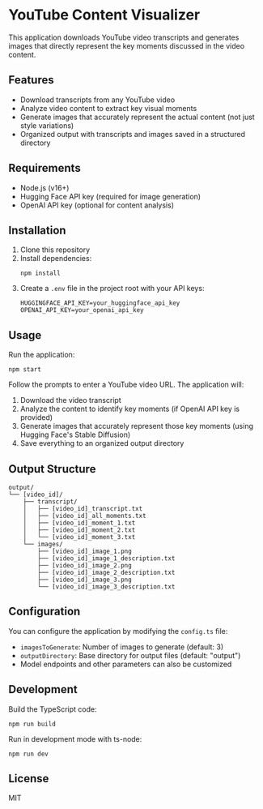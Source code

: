 # YouTube Content Visualizer

This application downloads YouTube video transcripts and generates images that directly represent the key moments discussed in the video content.

## Features

- Download transcripts from any YouTube video
- Analyze video content to extract key visual moments
- Generate images that accurately represent the actual content (not just style variations)
- Organized output with transcripts and images saved in a structured directory

## Requirements

- Node.js (v16+)
- Hugging Face API key (required for image generation)
- OpenAI API key (optional for content analysis)

## Installation

1. Clone this repository
2. Install dependencies:
   ```
   npm install
   ```
3. Create a `.env` file in the project root with your API keys:
   ```
   HUGGINGFACE_API_KEY=your_huggingface_api_key
   OPENAI_API_KEY=your_openai_api_key
   ```

## Usage

Run the application:

```
npm start
```

Follow the prompts to enter a YouTube video URL. The application will:

1. Download the video transcript
2. Analyze the content to identify key moments (if OpenAI API key is provided)
3. Generate images that accurately represent those key moments (using Hugging Face's Stable Diffusion)
4. Save everything to an organized output directory

## Output Structure

```
output/
└── [video_id]/
    ├── transcript/
    │   ├── [video_id]_transcript.txt
    │   ├── [video_id]_all_moments.txt
    │   ├── [video_id]_moment_1.txt
    │   ├── [video_id]_moment_2.txt
    │   └── [video_id]_moment_3.txt
    └── images/
        ├── [video_id]_image_1.png
        ├── [video_id]_image_1_description.txt
        ├── [video_id]_image_2.png
        ├── [video_id]_image_2_description.txt
        ├── [video_id]_image_3.png
        └── [video_id]_image_3_description.txt
```

## Configuration

You can configure the application by modifying the `config.ts` file:

- `imagesToGenerate`: Number of images to generate (default: 3)
- `outputDirectory`: Base directory for output files (default: "output")
- Model endpoints and other parameters can also be customized

## Development

Build the TypeScript code:
```
npm run build
```

Run in development mode with ts-node:
```
npm run dev
```

## License

MIT
